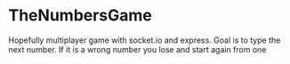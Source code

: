 # TheNumbersGame
Hopefully multiplayer game with socket.io and express. Goal is to type the next number. If it is a wrong number you lose and start again from one
